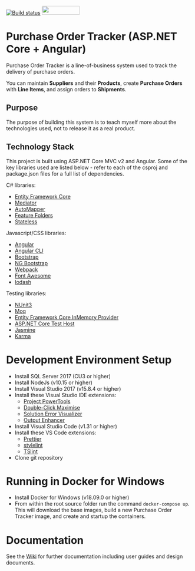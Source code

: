[![Build status](https://dev.azure.com/purchase-order-tracker/Purchase%20Order%20Tracker%20-%20Angular/_apis/build/status/Purchase%20Order%20Tracker%20-%20Angular%20.NET%20Core)](https://dev.azure.com/purchase-order-tracker/Purchase%20Order%20Tracker%20-%20Angular/_build/latest?definitionId=2)
<a href="https://sonarcloud.io/dashboard?id=purchase-order-tracker-aspnetcore_angular"><img src="https://sonarcloud.io/images/project_badges/sonarcloud-white.svg" height="24" width="102" ></a>

# Purchase Order Tracker (ASP.NET Core + Angular)

Purchase Order Tracker is a line-of-business system used to track the delivery of purchase orders.

You can maintain **Suppliers** and their **Products**, create **Purchase Orders** with **Line Items**, and assign orders to **Shipments**.

## Purpose

The purpose of building this system is to teach myself more about the technologies used, not to release it as a real product.

## Technology Stack

This project is built using ASP.NET Core MVC v2 and Angular. Some of the key libraries used are listed below - refer to each of the csproj and package.json files for a full list of dependencies.

C# libraries:

-   [Entity Framework Core](https://docs.microsoft.com/en-us/ef/core/)
-   [Mediator](https://github.com/jbogard/MediatR)
-   [AutoMapper](https://github.com/AutoMapper/AutoMapper)
-   [Feature Folders](https://github.com/OdeToCode/AddFeatureFolders)
-   [Stateless](https://github.com/dotnet-state-machine/stateless)

Javascript/CSS libraries:

-   [Angular](https://angular.io/)
-   [Angular CLI](https://angular.io/cli)
-   [Bootstrap](https://getbootstrap.com/)
-   [NG Bootstrap](https://ng-bootstrap.github.io)
-   [Webpack](https://webpack.js.org)
-   [Font Awesome](http://fontawesome.io)
-   [lodash](https://lodash.com)

Testing libraries:

-   [NUnit3](https://github.com/nunit/docs/wiki)
-   [Moq](https://github.com/moq/moq4)
-   [Entity Framework Core InMemory Provider](https://docs.microsoft.com/en-us/ef/core/providers/in-memory/)
-   [ASP.NET Core Test Host](https://www.nuget.org/packages/Microsoft.AspNetCore.TestHost)
-   [Jasmine](https://jasmine.github.io/)
-   [Karma](https://karma-runner.github.io)

# Development Environment Setup

-   Install SQL Server 2017 (CU3 or higher)
-   Install NodeJs (v10.15 or higher)
-   Install Visual Studio 2017 (v15.8.4 or higher)
-   Install these Visual Studio IDE extensions:
    -   [Project PowerTools](https://marketplace.visualstudio.com/items?itemName=ms-madsk.ProjectFileTools)
    -   [Double-Click Maximise](https://marketplace.visualstudio.com/items?itemName=VisualStudioPlatformTeam.Double-ClickMaximize)
    -   [Solution Error Visualizer](https://marketplace.visualstudio.com/items?itemName=VisualStudioPlatformTeam.SolutionErrorVisualizer)
    -   [Output Enhancer](https://marketplace.visualstudio.com/items?itemName=NikolayBalakin.Outputenhancer)
-   Install Visual Studio Code (v1.31 or higher)
-   Install these VS Code extensions:
    -   [Prettier](https://marketplace.visualstudio.com/items?itemName=esbenp.prettier-vscode)
    -   [stylelint](https://marketplace.visualstudio.com/items?itemName=shinnn.stylelint)
    -   [TSlint](https://marketplace.visualstudio.com/items?itemName=ms-vscode.vscode-typescript-tslint-plugin)
-   Clone git repository

# Running in Docker for Windows

-   Install Docker for Windows (v18.09.0 or higher)
-   From within the root source folder run the command `docker-compose up`. This will download the base images, build a new Purchase Order Tracker image, and create and startup the containers.

# Documentation

See the [Wiki](https://github.com/kierendixon/purchase-order-tracker-aspnetcore_angular/wiki) for further documentation including user guides and design documents.
